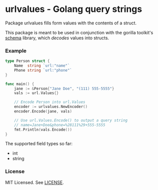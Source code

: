 # urlvalues - Golang query strings

Package urlvalues fills form values with the contents of a struct.

This package is meant to be used in conjunction with the gorilla toolkit's [schema](https://github.com/gorilla/schema) library, which _decodes_ values into structs.

### Example

```go
type Person struct {
	Name  string `url:"name"`
	Phone string `url:"phone"`
}

func main() {
	jane := &Person{"Jane Doe", "(111) 555-5555"}
	vals := url.Values{}

	// Encode Person into url.Values
	encoder := urlvalues.NewEncoder()
	encoder.Encode(jane, vals)

	// Use url.Values.Encode() to output a query string
	// name=Jane+Doe&phone=%28111%29+555-5555
	fmt.Println(vals.Encode())
}
```

The supported field types so far:
* int
* string


### License

MIT Licensed. See [LICENSE](./LICENSE).
